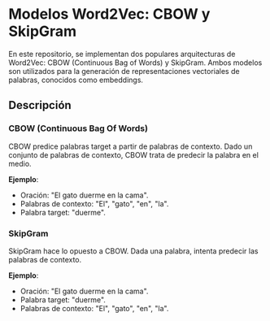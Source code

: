 # Modelos Word2Vec: CBOW y SkipGram

En este repositorio, se implementan dos populares arquitecturas de Word2Vec: CBOW (Continuous Bag of Words) y SkipGram. Ambos modelos son utilizados para la generación de representaciones vectoriales de palabras, conocidos como embeddings.

## Descripción

### CBOW (Continuous Bag Of Words)

CBOW predice palabras target a partir de palabras de contexto. Dado un conjunto de palabras de contexto, CBOW trata de predecir la palabra en el medio.

**Ejemplo**:
- Oración: "El gato duerme en la cama".
- Palabras de contexto: "El", "gato", "en", "la".
- Palabra target: "duerme".

### SkipGram

SkipGram hace lo opuesto a CBOW. Dada una palabra, intenta predecir las palabras de contexto.

**Ejemplo**:
- Oración: "El gato duerme en la cama".
- Palabra target: "duerme".
- Palabras de contexto: "El", "gato", "en", "la".
